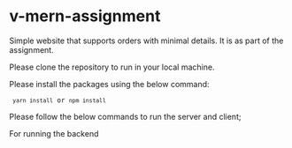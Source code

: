 # v-mern-assignment
Simple website that supports orders with minimal details. It is as part of the assignment.

Please clone the repository to run in your local machine.

Please install the packages using the below command:
<br>
<code>
  `
  yarn install`
  or
  `npm install`
 </code>

Please follow the below commands to run the server and client;

For running the backend

